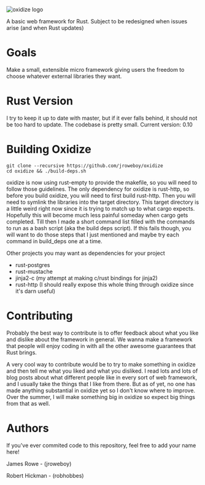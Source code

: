 ![oxidize logo](https://raw.github.com/jroweboy/oxidize/master/oxidize_logo_smaller.png)

A basic web framework for Rust. Subject to be redesigned when issues arise (and when Rust updates)

Goals
=====

Make a small, extensible micro framework giving users the freedom to choose whatever external libraries they want.

Rust Version
============

I try to keep it up to date with master, but if it ever falls behind, it should not be too hard to update. The codebase is pretty small. Current version: 0.10

Building Oxidize
================

    git clone --recursive https://github.com/jroweboy/oxidize
    cd oxidize && ./build-deps.sh

oxidize is now using rust-empty to provide the makefile, so you will need to follow those guidelines. The only dependency for oxidize is rust-http, so before you build oxidize, you will need to first build rust-http. Then you will need to symlink the libraries into the target directory. This target directory is a little weird right now since it is trying to match up to what cargo expects. Hopefully this will become much less painful someday when cargo gets completed. Till then I made a short command list filled with the commands to run as a bash script (aka the build deps script). If this fails though, you will want to do those steps that I just mentioned and maybe try each command in build_deps one at a time.

Other projects you may want as dependencies for your project

 * rust-postgres
 * rust-mustache
 * jinja2-c (my attempt at making c/rust bindings for jinja2)
 * rust-http (I should really expose this whole thing through oxidize since it's darn useful)


Contributing
============

Probably the best way to contribute is to offer feedback about what you like and dislike about the framework in general. We wanna make a framework that people will enjoy coding in with all the other awesome guarantees that Rust brings. 

A very cool way to contribute would be to try to make something in oxidize and then tell me what you liked and what you disliked. I read lots and lots of blog posts about what different people like in every sort of web framework, and I usually take the things that I like from there. But as of yet, no one has made anything substantial in oxidize yet so I don't know where to improve. Over the summer, I will make something big in oxidize so expect big things from that as well.

Authors
=======

If you've ever commited code to this repository, feel free to add your name here!

 James Rowe - (jroweboy)

 Robert Hickman - (robhobbes)
